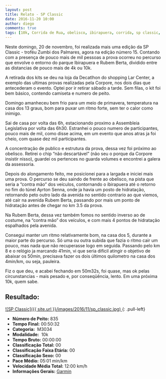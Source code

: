 ```yaml
---
layout: post
title: Relato - SP Classic
date: 2016-11-20 10:00
author: diego
comments: true
tags: [10k, Corrida de Rua, obelisco, ibirapuera, corrida, sp classic, zumbi dos palmares, corpore, trofeu]
---
```


Neste domingo, 20 de novembro, foi realizada mais uma edição da SP Classic - troféu Zumbi dos Palmares, agora na edição número 15. Contando com a presença de pouco mais de mil pessoas a prova ocorreu no percurso que envolve o entorno do parque Ibirapuera e Rubem Berta, dividido entre as distancias de pouco mais de 4k ou 10k.

A retirada dos kits se deu na loja da Decatlhon do shopping Lar Center, a exemplo das ultimas provas realizadas pela Corpore, nos dois dias que antecederam o evento. Optei por ir retirar sábado a tarde. Sem filas, o kit foi bem básico, contendo camiseta e numero de peito.

Domingo amanheceu bem frio para um meio de primavera, temperatura na casa dos 13 graus, bom para puxar um ritmo forte, sem ter o calor como inimigo.

Sai de casa por volta das 6h, estacionando proximo a Assembleia Legislativa por volta das 6h30. Estranhei o pouco numero de participantes, pouco mais de mil, como disse acima, em um evento que anos atras ja foi cheio, com quase dez mil participantes.

A concentração de publico e estrutura da prova, dessa vez foi próximo ao obelisco. Retirei o chip “não descartável” (não seu o porque da Corpore insistir nisso), guardei os pertences no guarda volumes e encontrei a galera da assessoria.

Depois do alongamento feito, me posicionei para a largada e iniciei mais uma prova. O percurso se deu saindo de frente ao obelisco, na pista que seria a “contra mão” dos veículos, contornando o ibirapuera até o retorno no fim do túnel Ayrton Senna, onde ja havia um posto de hidratação, retornando peto outro lado da avenida no sentido contrario ao que viemos, até cair na avenida Rubem Berta, passando por mais um ponto de hidratação antes de chegar no km 3.5 da prova.

Na Rubem Berta, dessa vez também fomos no sentido inverso ao de costume, na “contra mão” dos veículos, e com mais 4 pontos de hidratação espalhados pela avenida.

Consegui manter um ritmo relativamente bom, na casa dos 5, durante a maior parte do percurso. Só uma ou outra subida que fazia o ritmo cair um pouco, mas nada que não recuperasse logo em seguida. Passando pelo km 8 e o relógio ja marcando 41min, vi que seria difícil atingir o objetivo de abaixar os 50min, precisava fazer os dois últimos quilometro na casa dos 4min/km, ou seja, pauleira.

Fiz o que deu, e acabei fechando em 50m32s, foi quase, mas ok pelas circunstancias - mais pesado e, por conseqüência, lento. Em uma próxima 10k, quem sabe.

## Resultado:

<a href="/images/2016/11/sp_classic_big.jpg">
![SP Classic]({{ site.url }}/images/2016/11/sp_classic.jpg)
</a>
{: .pull-left}

* **Número de Peito:** 835
* **Tempo Final:** 00:50:32
* **Categoria:**  M3034
* **Modalidade:**  10k
* **Tempo Bruto:** 00:00:00
* **Classificação Total:**  00
* **Classificação Faixa Etária:**  00
* **Classificação Sexo:**  00
* **Pace Médio:** 05:01 min/km
* **Velocidade Média Total:**  12:00 km/h
* **Informações Gerais:** <a href="https://connect.garmin.com/modern/activity/1454358695" target="_blank">Garmin</a>
